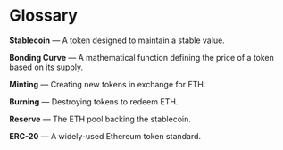 # Glossary

**Stablecoin** — A token designed to maintain a stable value.

**Bonding Curve** — A mathematical function defining the price of a token based on its supply.

**Minting** — Creating new tokens in exchange for ETH.

**Burning** — Destroying tokens to redeem ETH.

**Reserve** — The ETH pool backing the stablecoin.

**ERC-20** — A widely-used Ethereum token standard.
